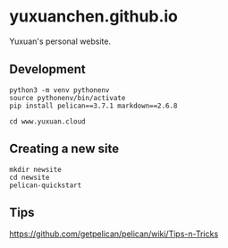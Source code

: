 # yuxuanchen.github.io
Yuxuan's personal website.

## Development
```
python3 -m venv pythonenv
source pythonenv/bin/activate
pip install pelican==3.7.1 markdown==2.6.8

cd www.yuxuan.cloud
```

## Creating a new site
```
mkdir newsite
cd newsite
pelican-quickstart
```

## Tips
https://github.com/getpelican/pelican/wiki/Tips-n-Tricks
